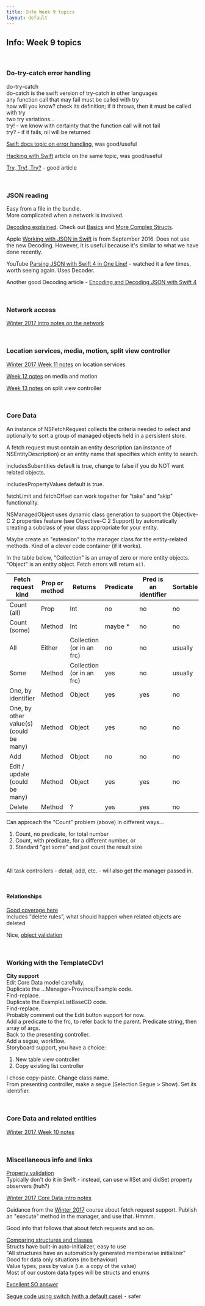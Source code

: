 ```yaml
---
title: Info Week 9 topics
layout: default
---
```


## Info: Week 9 topics

<br>

### Do-try-catch error handling

do-try-catch  
do-catch is the swift version of try-catch in other languages  
any function call that may fail must be called with try  
how will you know? check its definition; if it throws, then it must be called with try  
two try variations...  
try! - we know with certainty that the function call will not fail  
try? - if it fails, nil will be returned  

[Swift docs topic on error handling](https://docs.swift.org/swift-book/LanguageGuide/ErrorHandling.html), was good/useful 

[Hacking with Swift](https://www.hackingwithswift.com/example-code/language/how-to-use-try-catch-in-swift-to-handle-exceptions) article on the same topic, was good/useful

[Try, Try!, Try?](https://medium.com/@JoyceMatos/error-handling-in-swift-3-try-try-and-try-f19705e32ff4) - good article 

<br>

### JSON reading

Easy from a file in the bundle.  
More complicated when a network is involved.  

[Decoding explained](https://medium.com/swiftly-swift/swift-4-decodable-beyond-the-basics-990cc48b7375). Check out [Basics](https://medium.com/swiftly-swift/swift-4-decodable-beyond-the-basics-990cc48b7375#d169) and [More Complex Structs](https://medium.com/swiftly-swift/swift-4-decodable-beyond-the-basics-990cc48b7375#ef2d).

Apple [Working with JSON in Swift](https://developer.apple.com/swift/blog/?id=37) is from September 2016. Does not use the new Decoding. However, it is useful because it's similar to what we have done recently. 

YouTube [Parsing JSON with Swift 4 in One Line!](https://www.youtube.com/watch?reload=9&v=WwT2EyAVLmI) - watched it a few times, worth seeing again. Uses Decoder. 

Another good Decoding article - [Encoding and Decoding JSON with Swift 4](https://medium.com/@phillfarrugia/encoding-and-decoding-json-with-swift-4-3832bf21c9a8)

<br>

### Network access

[Winter 2017 intro notes on the network](https://github.com/dps923/winter2017/blob/master/notes/week_08/monday.md)

<br>

### Location services, media, motion, split view controller

[Winter 2017 Week 11 notes](https://github.com/dps923/winter2017/blob/master/notes/week_11/monday.md) on location services

[Week 12 notes](https://github.com/dps923/winter2017/blob/master/notes/week_12/monday.md) on media and motion

[Week 13 notes](https://github.com/dps923/winter2017/blob/master/notes/week_13/monday.md) on split view controller

<br>

### Core Data

An instance of NSFetchRequest collects the criteria needed to select and optionally to sort a group of managed objects held in a persistent store.

A fetch request must contain an entity description (an instance of NSEntityDescription) or an entity name that specifies which entity to search.

includesSubentities default is true, change to false if you do NOT want related objects.

includesPropertyValues default is true.

fetchLimit and fetchOffset can work together for "take" and "skip" functionality. 

NSManagedObject uses dynamic class generation to support the Objective-C 2 properties feature (see Objective-C 2 Support) by automatically creating a subclass of your class appropriate for your entity.

Maybe create an "extension" to the manager class for the entity-related methods. Kind of a clever code container (if it works). 

In the table below, "Collection" is an array of zero or more entity objects. "Object" is an entity object. Fetch errors will return `nil`. 

Fetch request kind | Prop or<br>method | Returns | Predicate | Pred is an<br>identifier | Sortable | tba
--- | --- | --- | --- | --- | --- | ---
Count (all) | Prop | Int | no | no | no | 
Count (some) | Method | Int | maybe * | no | no | 
All | Either | Collection<br>(or in an frc) | no | no | usually | 
Some | Method | Collection <br>(or in an frc) | yes | no | usually | 
One, by identifier | Method | Object | yes | yes | no | 
One, by other value(s)<br>(could be many) | Method | Object | yes | no | no | 
Add | Method | Object | no | no | no | 
Edit / update<br>(could be many) | Method | Object | yes | yes | no | 
Delete | Method | ? | yes | yes | no | 

Can approach the "Count" problem (above) in different ways...
1. Count, no predicate, for total number 
2. Count, with predicate, for a different number, or 
3. Standard "get some" and just count the result size 

<br>

All task controllers - detail, add, etc. - will also get the manager passed in.

<br>

#### Relationships

[Good coverage here](https://developer.apple.com/library/archive/documentation/Cocoa/Conceptual/CoreData/HowManagedObjectsarerelated.html#//apple_ref/doc/uid/TP40001075-CH17-SW1)  
Includes "delete rules", what should happen when related objects are deleted  

Nice, [object validation](https://developer.apple.com/library/archive/documentation/Cocoa/Conceptual/CoreData/ObjectValidation.html#//apple_ref/doc/uid/TP40001075-CH20-SW1)

<br>

### Working with the TemplateCDv1

**City support**  
Edit Core Data model carefully.  
Duplicate the ...Manager+Province/Example code.  
Find-replace.  
Duplicate the ExampleListBaseCD code.  
Find-replace.  
Probably comment out the Edit button support for now.  
Add a predicate to the frc, to refer back to the parent. Predicate string, then array of args.  
Back to the presenting controller.  
Add a segue, workflow.  
Storyboard support, you have a choice:  
1. New table view controller  
2. Copy existing list controller  

I chose copy-paste. Change class name.  
From presenting controller, make a segue (Selection Segue > Show). Set its identifier.  

<br>

### Core Data and related entities

[Winter 2017 Week 10 notes](https://github.com/dps923/winter2017/blob/master/notes/week_10/monday.md)

<br>

### Miscellaneous info and links

[Property validation](  
https://developer.apple.com/library/archive/documentation/Cocoa/Conceptual/KeyValueCoding/ValidatingProperties.html)  
Typically don't do it in Swift - instead, can use willSet and didSet property observers (huh?)

[Winter 2017 Core Data intro notes](https://github.com/dps923/winter2017/blob/master/notes/week_06/monday.md)

Guidance from the [Winter 2017](https://github.com/dps923/winter2017/blob/master/notes/week_09/monday.md#guidance) course about fetch request support. Publish an "execute" method in the manager, and use that. Hmmm.

Good info that follows that about fetch requests and so on.

[Comparing structures and classes](https://docs.swift.org/swift-book/LanguageGuide/ClassesAndStructures.html)  
Structs have built-in auto-initializer, easy to use  
"All structures have an automatically generated memberwise initializer"  
Good for data only situations (no behaviour)  
Value types, pass by value (i.e. a copy of the value)  
Most of our custom data types will be structs and enums  

[Excellent SO answer](https://stackoverflow.com/a/24232845)

[Segue code using switch (with a default case)](https://developer.apple.com/library/archive/documentation/Cocoa/Conceptual/CoreData/CoreDataandStoryboards.html#//apple_ref/doc/uid/TP40001075-CH10-SW1) - safer



<br>
